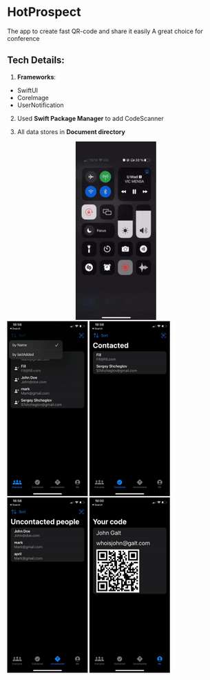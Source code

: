 # HotProspect

The app to create fast QR-code and share it easily
A great choice for conference

## Tech Details:
1. **Frameworks**: 
- SwiftUI
- CoreImage
- UserNotification

2. Used **Swift Package Manager** to add CodeScanner

3. All data stores in **Document directory**

<div align = "center">
        <img src="https://github.com/SergeyShcheglov/HotProspect/blob/main/README%20assets/HotProspect.gif" width = "187">

</div>
<div>
<img src="https://github.com/SergeyShcheglov/HotProspect/blob/main/README%20assets/EveryoneView_HotProspect.jpeg" width = "187">
<img src="https://github.com/SergeyShcheglov/HotProspect/blob/main/README%20assets/Contacted_HotProspect.jpeg" width = "187">
<img src="https://github.com/SergeyShcheglov/HotProspect/blob/main/README%20assets/UncontactedPerson_HotProspect.jpeg" width = "187">
<img src="https://github.com/SergeyShcheglov/HotProspect/blob/main/README%20assets/YourQrCode_HotProspect.jpeg" width = "187">
</div>



